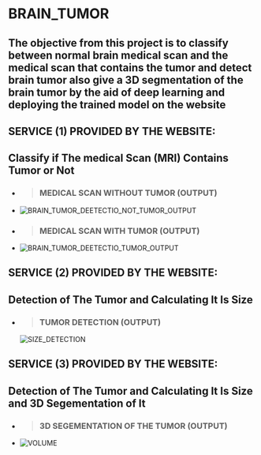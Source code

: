 # BRAIN_TUMOR
## The objective from this project is to classify between normal brain medical scan and the medical scan that contains the tumor and detect brain tumor also give a 3D segmentation of the brain  tumor by the aid of deep learning and deploying the trained model on the website


**SERVICE (1) PROVIDED BY THE WEBSITE:**
---------------------------------------

## Classify if The medical Scan (MRI) Contains Tumor or Not
  - > ### MEDICAL SCAN WITHOUT TUMOR (OUTPUT)

  - ![BRAIN_TUMOR_DEETECTIO_NOT_TUMOR_OUTPUT](https://user-images.githubusercontent.com/67736183/124630341-9f9e5280-de82-11eb-9886-4576a8b9f72c.png)
  
  - > ### MEDICAL SCAN WITH TUMOR (OUTPUT)

  - ![BRAIN_TUMOR_DEETECTIO_TUMOR_OUTPUT](https://user-images.githubusercontent.com/67736183/124630349-a0cf7f80-de82-11eb-8f71-2d46eeebde3b.png)

**SERVICE (2) PROVIDED BY THE WEBSITE:**
---------------------------------------

## Detection of The Tumor and Calculating It Is Size
  - > ### TUMOR DETECTION (OUTPUT)
    ![SIZE_DETECTION](https://user-images.githubusercontent.com/67736183/124630379-a9c05100-de82-11eb-88f8-ff363e1149d5.png)


**SERVICE (3) PROVIDED BY THE WEBSITE:**
---------------------------------------

## Detection of The Tumor and Calculating It Is Size and 3D Segementation of It
  - > ### 3D SEGEMENTATION OF  THE TUMOR (OUTPUT)
  - ![VOLUME](https://user-images.githubusercontent.com/67736183/124630327-9d3bf880-de82-11eb-993a-5e6aea89e284.png)


